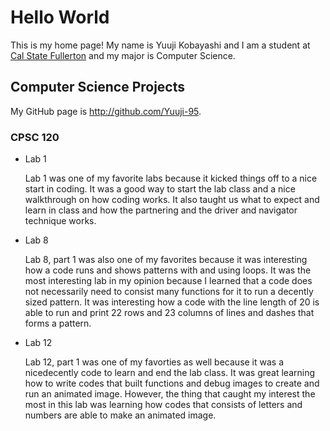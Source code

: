 # Hello World

This is my home page! My name is Yuuji Kobayashi and I am a student at [Cal State Fullerton](http://www.fullerton.edu/) and my major is Computer Science.

## Computer Science Projects

My GitHub page is http://github.com/Yuuji-95.

### CPSC 120

* Lab 1

    Lab 1 was one of my favorite labs because it kicked things off to a nice
    start in coding. It was a good way to start the lab class and a nice
    walkthrough on how coding works. It also taught us what to expect and
    learn in class and how the partnering and the driver and navigator
    technique works.

* Lab 8

    Lab 8, part 1 was also one of my favorites because it was interesting how
    a code runs and shows patterns with and using loops. It was the most
    interesting lab in my opinion because I learned that a code does not
    necessarily need to consist many functions for it to run a decently
    sized pattern. It was interesting how a code with the line length of 20 is
    able to run and print 22 rows and 23 columns of lines and dashes that forms
    a pattern.

* Lab 12

    Lab 12, part 1 was one of my favorties as well because it was a nicedecently
    code to learn and end the lab class. It was great learning how to write
    codes that built functions and debug images to create and run an animated
    image. However, the thing that caught my interest the most in this lab was
    learning how codes that consists of letters and numbers are able to make
    an animated image.
